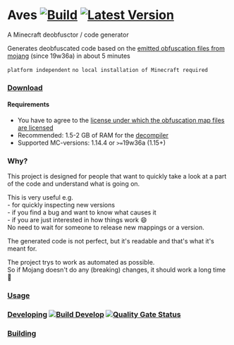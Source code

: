# Aves [![Build](https://img.shields.io/github/workflow/status/BaseMC/Aves/Master%20CI)](https://github.com/BaseMC/Aves/actions?query=workflow%3A%22Master+CI%22)  [![Latest Version](https://img.shields.io/github/v/release/BaseMC/Aves)](https://github.com/BaseMC/Aves/releases)
A Minecraft deobfusctor / code generator

Generates deobfuscated code based on the [emitted obfuscation files from mojang](https://www.minecraft.net/article/minecraft-snapshot-19w36a) (since 19w36a) in about 5 minutes

``platform independent`` ``no local installation of Minecraft required``

### [Download](https://github.com/BaseMC/Aves/releases/latest)

#### Requirements
* You have to agree to the [license under which the obfuscation map files are licensed](https://minecraft.gamepedia.com/Obfuscation_map#License)
* Recommended: 1.5-2 GB of RAM for the [decompiler](https://github.com/Vineflower/vineflower)
* Supported MC-versions: 1.14.4 or ``>=``19w36a (1.15+)

### Why?
This project is designed for people that want to quickly take a look at a part of the code and understand what is going on.

This is very useful e.g.<br/>- for quickly inspecting new versions<br/>- if you find a bug and want to know what causes it <br/>- if you are just interested in how things work :smile:<br/>
No need to wait for someone to release new mappings or a version.

The generated code is not perfect, but it's readable and that's what it's meant for.

The project trys to work as automated as possible.<br/>
So if Mojang doesn't do any (breaking) changes, it should work a long time :t-rex:

### [Usage](docs/Usage.md)

### [Developing](docs/Developing.md) [![Build Develop](https://img.shields.io/github/workflow/status/BaseMC/Aves/Check%20Build/develop?label=build%20develop)](https://github.com/BaseMC/Aves/actions?query=workflow%3A%22Check+Build%22+branch%3Adevelop) [![Quality Gate Status](https://sonarcloud.io/api/project_badges/measure?project=BaseMC_Aves&metric=alert_status)](https://sonarcloud.io/dashboard?id=BaseMC_Aves)

### [Building](docs/Building.md)
